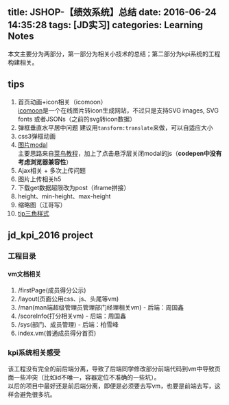 title: JSHOP-【绩效系统】总结
date: 2016-06-24 14:35:28
tags: [JD实习]
categories: Learning Notes
---
本文主要分为两部分，第一部分为相关小技术的总结；第二部分为kpi系统的工程构建相关。
## tips
1. 首页动画+icon相关（icomoon）    
[icomoon](https://icomoon.io/)是一个在线图片转icon生成网站，不过只是支持SVG images, SVG fonts 或者JSONs（之前的svg转icon数据）
2. 弹框垂直水平居中问题
    建议用`tansform:translate`来做，可以自适应大小
3. css3弹框动画    
4. [图片modal](http://codepen.io/illuSioN4ng/pen/rLvZjG)    
主要思路来自[菜鸟教程](http://www.runoob.com/css3/css3-images.html)，加上了点击悬浮层关闭modal的js（**codepen中没有考虑浏览器兼容性**）
5. Ajax相关 + 多次上传问题
6. 图片上传相关h5
7. 下载get数据超限改为post（iframe拼接）
8. height、min-height、max-height
9. 缩略图（江哥写）
10. [tip三角样式](http://codepen.io/illuSioN4ng/pen/xOjVPQ)

## jd_kpi_2016 project
### 工程目录
#### vm文档相关
1. /firstPage(成员得分公示)
2. /layout(页面公用css、js、头尾等vm)
3. /man(man端超级管理员管理部门经理相关vm) - 后端：周国鑫
4. /scoreInfo(打分相关vm) - 后端：周国鑫
5. /sys(部门、成员管理) - 后端：柏雪峰
6. index.vm(普通成员得分首页)

### kpi系统相关感受
该工程没有完全的前后端分离，导致了后端同学修改部分前端代码到vm中导致页面一些冲突（比如id不唯一，容器定位不准确的一些坑）。  
以后的项目中最好还是前后端分离，即便是必须要去写vm，也要是前端去写，这样会避免很多坑。    